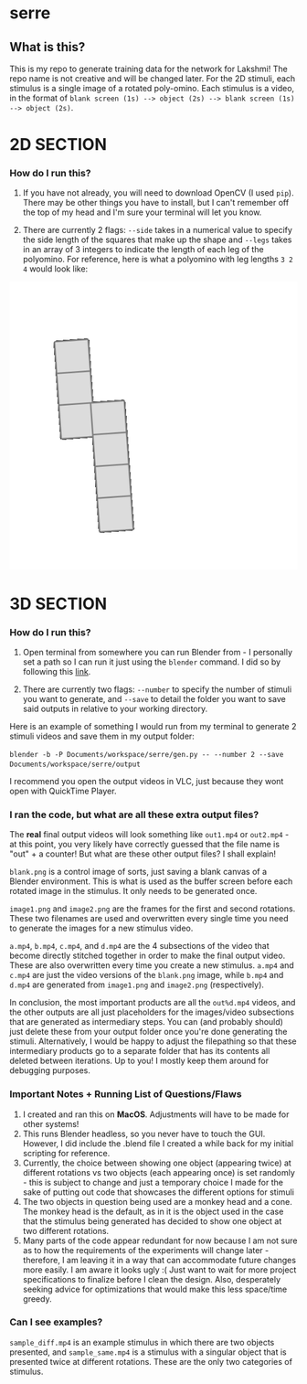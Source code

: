 # serre

## What is this?
This is my repo to generate training data for the network for Lakshmi! The repo name is not creative and will be changed later. For the 2D stimuli, each stimulus is a single image of a rotated poly-omino. Each stimulus is a video, in the format of `blank screen (1s) --> object (2s) --> blank screen (1s) --> object (2s)`.

# 2D SECTION

### How do I run this?
1) If you have not already, you will need to download OpenCV (I used `pip`). There may be other things you have to install, but I can't remember off the top of my head and I'm sure your terminal will let you know.

2) There are currently 2 flags: `--side` takes in a numerical value to specify the side length of the squares that make up the shape and `--legs` takes in an array of 3 integers to indicate the length of each leg of the polyomino. For reference, here is what a polyomino with leg lengths `3 2 4` would look like:

![sample 2d](/2d_sample.png)


# 3D SECTION

### How do I run this?
1) Open terminal from somewhere you can run Blender from - I personally set a path so I can run it just using the `blender` command. I did so by following this [link](https://docs.blender.org/manual/en/latest/advanced/command_line/launch/macos.html).

2) There are currently two flags: `--number` to specify the number of stimuli you want to generate, and `--save` to detail the folder you want to save said outputs in relative to your working directory.

Here is an example of something I would run from my terminal to generate 2 stimuli videos and save them in my output folder:

`blender -b -P Documents/workspace/serre/gen.py -- --number 2 --save Documents/workspace/serre/output`

I recommend you open the output videos in VLC, just because they wont open with QuickTime Player.

### I ran the code, but what are all these extra output files?
The **real** final output videos will look something like `out1.mp4` or `out2.mp4` - at this point, you very likely have correctly guessed that the file name is "out" + a counter! But what are these other output files? I shall explain!

`blank.png` is a control image of sorts, just saving a blank canvas of a Blender environment. This is what is used as the buffer screen before each rotated image in the stimulus. It only needs to be generated once.

`image1.png` and `image2.png` are the frames for the first and second rotations. These two filenames are used and overwritten every single time you need to generate the images for a new stimulus video.

`a.mp4`, `b.mp4`, `c.mp4`, and `d.mp4` are the 4 subsections of the video that become directly stitched together in order to make the final output video. These are also overwritten every time you create a new stimulus. `a.mp4` and `c.mp4` are just the video versions of the `blank.png` image, while `b.mp4` and `d.mp4` are generated from `image1.png` and `image2.png` (respectively). 

In conclusion, the most important products are all the `out%d.mp4` videos, and the other outputs are all just placeholders for the images/video subsections that are generated as intermediary steps. You can (and probably should) just delete these from your output folder once you're done generating the stimuli. Alternatively, I would be happy to adjust the filepathing so that these intermediary products go to a separate folder that has its contents all deleted between iterations. Up to you! I mostly keep them around for debugging purposes.

### Important Notes + Running List of Questions/Flaws
1) I created and ran this on **MacOS**. Adjustments will have to be made for other systems!
2) This runs Blender headless, so you never have to touch the GUI. However, I did include the .blend file I created a while back for my initial scripting for reference.
3) Currently, the choice between showing one object (appearing twice) at different rotations vs two objects (each appearing once) is set randomly - this is subject to change and just a temporary choice I made for the sake of putting out code that showcases the different options for stimuli
4) The two objects in question being used are a monkey head and a cone. The monkey head is the default, as in it is the object used in the case that the stimulus being generated has decided to show one object at two different rotations.
5) Many parts of the code appear redundant for now because I am not sure as to how the requirements of the experiments will change later - therefore, I am leaving it in a way that can accommodate future changes more easily. I am aware it looks ugly :( Just want to wait for more project specifications to finalize before I clean the design. Also, desperately seeking advice for optimizations that would make this less space/time greedy.

### Can I see examples?
`sample_diff.mp4` is an example stimulus in which there are two objects presented, and `sample_same.mp4` is a stimulus with a singular object that is presented twice at different rotations. These are the only two categories of stimulus.
